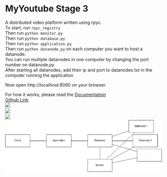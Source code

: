 # MyYoutube Stage 3
A distributed video platform written using rpyc.  
To start, run `rpyc_registry`  
Then run `python monitor.py`  
Then run `python database.py`  
Then run `python application.py`  
Then run `python datanode.py` on each computer you want to host a datanode.  
You can run multiple datanodes in one computer by changing the port number on datanode.py  
After starting all datanodes, add their ip and port to datanodes.txt in the computer running the application  

Now open http://localhost:8080 on your browser.  

For how it works, please read the [Documentation](MyYoutube%20-%20Entrega%203.pdf)  
[Github Link](https://github.com/gustavomoura628/MyYoutube-Entrega3)  
![](screenshot_2.png)  
![](screenshot_1.png)  
![](screenshot_0.png)  
![](architecture.png)  
